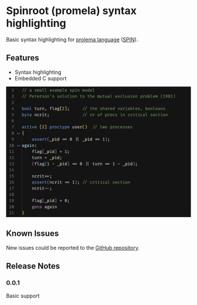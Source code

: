 # Spinroot (promela) syntax highlighting

Basic syntax highlighting for [prolema language](https://spinroot.com/spin/Man/promela.html) ([SPIN](https://spinroot.com/spin/whatispin.html)).

## Features
- Syntax highlighting
- Embedded C support

![Highlight example](./img/example.png)

## Known Issues
New issues could be reported to the [GitHub repository](https://github.com/mishapankin/spin-syntax-highlight/issues).

## Release Notes

### 0.0.1
Basic support
